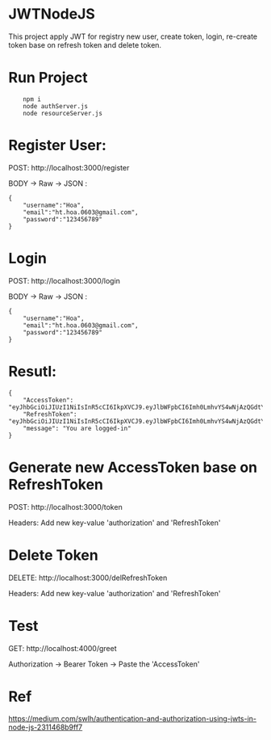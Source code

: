 # JWTNodeJS
 This project apply JWT for registry new user, create token, login, re-create token base on refresh token and delete token.
# Run Project
````
	npm i
	node authServer.js
	node resourceServer.js
````

# Register User:

POST: http://localhost:3000/register

BODY -> Raw -> JSON : 
````
{
    "username":"Hoa",
    "email":"ht.hoa.0603@gmail.com",
    "password":"123456789"
}
````
# Login

POST: http://localhost:3000/login

BODY -> Raw -> JSON : 
````
{
    "username":"Hoa",
    "email":"ht.hoa.0603@gmail.com",
    "password":"123456789"
}
````
# Resutl:
````
{
    "AccessToken": "eyJhbGciOiJIUzI1NiIsInR5cCI6IkpXVCJ9.eyJlbWFpbCI6Imh0LmhvYS4wNjAzQGdtYWlsLmNvbSIsImlhdCI6MTY5Mjk3NjQ0MiwiZXhwIjoxNjkyOTc2NTYyfQ.m8gwYJrJiVcuFEN2pQQ7j216tQrHADzgCJ89sxJEU7U",
    "RefreshToken": "eyJhbGciOiJIUzI1NiIsInR5cCI6IkpXVCJ9.eyJlbWFpbCI6Imh0LmhvYS4wNjAzQGdtYWlsLmNvbSIsImlhdCI6MTY5Mjk3NjQ0Mn0.T3clbQVB0hKxiKLBjHSH4jiDcHHrDVrpfulzzLFk6Rc",
    "message": "You are logged-in"
}
````

# Generate new AccessToken base on RefreshToken

POST: http://localhost:3000/token

Headers: 
	Add new key-value 'authorization' and 'RefreshToken'


# Delete Token

DELETE: http://localhost:3000/delRefreshToken

Headers: 
	Add new key-value 'authorization' and 'RefreshToken'

# Test

GET: http://localhost:4000/greet

Authorization -> Bearer Token -> Paste the 'AccessToken'

# Ref

https://medium.com/swlh/authentication-and-authorization-using-jwts-in-node-js-2311468b9ff7
